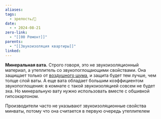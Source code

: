 ```yaml
---
aliases: 
tags:
  - зрелость/🌱
date:
  - - 2024-08-21
zero-link:
  - "[[00 Ремонт]]"
parents:
  - "[[Звукоизоляция квартиры]]"
linked:
---
```

**Минеральная вата.** Строго говоря, это не звукоизоляционный материал, а утеплитель со звукопоглощающими свойствами. Она защищает только от [воздушного шума](Воздушный%20шум.md), и защита будет тем лучше, чем толще слой ваты. А еще вата обладает большим коэффициентом звукопоглощения: в комнате с такой звукоизоляцией совсем не будет эха. Но минеральную вату нужно использовать вместе с обшивкой гипсокартоном.

Производители часто не указывают звукоизоляционные свойства минваты, потому что она считается в первую очередь утеплителем